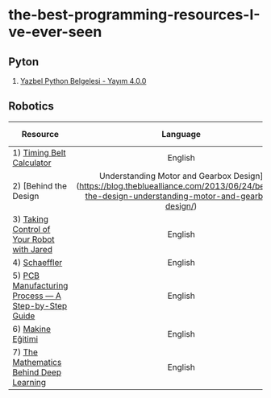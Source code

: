 # the-best-programming-resources-I-ve-ever-seen

## **Pyton**
1) [Yazbel Python Belgelesi - Yayım 4.0.0](https://python-istihza.yazbel.com/YazbelPythonProgramlamaDiliBelgeleri.pdf)


## **Robotics**

| Resource                                                                                                                                                                | Language | What's it? |
| -------------                                                                                                                                                           |:-------------:| -----|
| 1) [Timing Belt Calculator](https://www.bbman.com/belt-length-calculator/)                                                                                                |English   | -----|
| 2) [Behind the Design | Understanding Motor and Gearbox Design](https://blog.thebluealliance.com/2013/06/24/behind-the-design-understanding-motor-and-gearbox-design/)    |English   | -----|
| 3) [Taking Control of Your Robot with Jared](https://www.team254.com/documents/control/)                                                                                  |English   | -----|
| 4) [Schaeffler](https://medias.schaeffler.de)                                                                                                                             |English   | -----|
| 5) [PCB Manufacturing Process — A Step-by-Step Guide](https://www.pcbcart.com/article/content/PCB-manufacturing-process.html)                                             |English   | -----|
| 6) [Makine Eğitimi](https://www.makinaegitimi.com/)                                                                                                                       |English   | -----|
| 7) [The Mathematics Behind Deep Learning](https://towardsdatascience.com/the-mathematics-behind-deep-learning-f6c35a0fe077)                                               |English   | -----|
